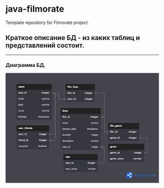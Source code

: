 # java-filmorate
Template repository for Filmorate project.  

## Краткое описание БД - из каких таблиц и представлений состоит.  
___
### Диаграмма БД.  
![Diagram](src/main/resources/scheme.png)  